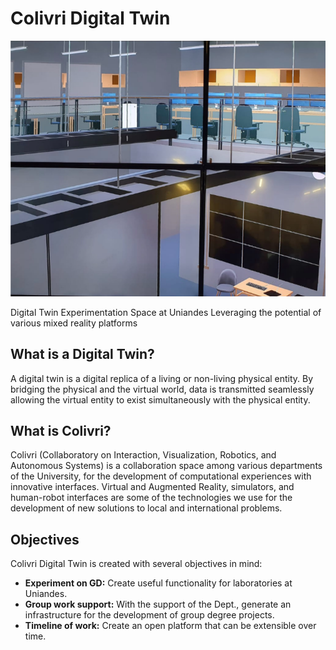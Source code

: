 # **Colivri Digital Twin**

![colivri digital twin](./images/gd-colivri.png)

Digital Twin Experimentation Space at Uniandes
Leveraging the potential of various mixed reality platforms

## What is a Digital Twin?

A digital twin is a digital replica of a living or non-living physical entity. By bridging the physical and the virtual world, data is transmitted seamlessly allowing the virtual entity to exist simultaneously with the physical entity.

## What is Colivri?

Colivri (Collaboratory on Interaction, Visualization, Robotics, and Autonomous Systems) is a collaboration space among various departments of the University, for the development of computational experiences with innovative interfaces. Virtual and Augmented Reality, simulators, and human-robot interfaces are some of the technologies we use for the development of new solutions to local and international problems.

## **Objectives**

Colivri Digital Twin is created with several objectives in mind:

- **Experiment on GD:** Create useful functionality for laboratories at Uniandes.
- **Group work support:** With the support of the Dept., generate an infrastructure for the development of group degree projects.
- **Timeline of work:** Create an open platform that can be extensible over time.
